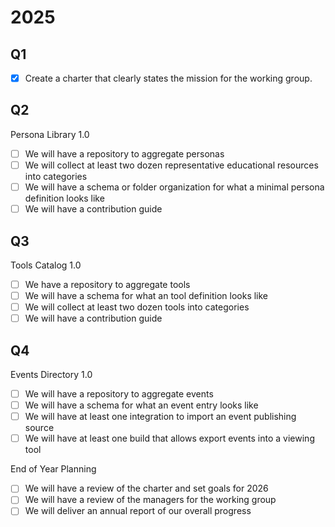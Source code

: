  
 # 2025

 ## Q1

- [x] Create a charter that clearly states the mission for the working group.

## Q2

Persona Library 1.0
- [ ] We will have a repository to aggregate personas
- [ ] We will collect at least two dozen representative educational resources into categories
- [ ] We will have a schema or folder organization for what a minimal persona definition looks like
- [ ] We will have a contribution guide

## Q3

Tools Catalog 1.0
- [ ] We have a repository to aggregate tools
- [ ] We will have a schema for what an tool definition looks like
- [ ] We will collect at least two dozen tools into categories
- [ ] We will have a contribution guide

## Q4

Events Directory 1.0
- [ ] We will have a repository to aggregate events
- [ ] We will have a schema for what an event entry looks like
- [ ] We will have at least one integration to import an event publishing source
- [ ] We will have at least one build that allows export events into a viewing tool

End of Year Planning
- [ ] We will have a review of the charter and set goals for 2026
- [ ] We will have a review of the managers for the working group
- [ ] We will deliver an annual report of our overall progress
